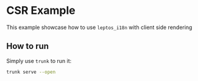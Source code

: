 # CSR Example

This example showcase how to use `leptos_i18n` with client side rendering

## How to run

Simply use `trunk` to run it:

```bash
trunk serve --open
```
